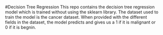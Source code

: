 #Decision Tree Regression
This repo contains the decision tree regression model which is trained without using the sklearn library. The dataset used to train the model is the cancer dataset. When provided with the different fields in the dataset, the model predicts and gives us a 1 if it is malignant or 0 if it is begnin.
